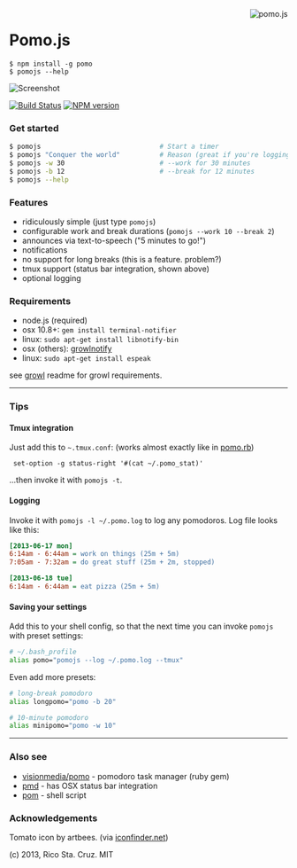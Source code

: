 <img src='https://rstacruz.github.io/pomo.js/tomato.png' align='right' alt='pomo.js' />

# Pomo.js

```
$ npm install -g pomo
$ pomojs --help
```

![Screenshot](http://rstacruz.github.io/pomo.js/screenshot.png)

[![Build Status](https://travis-ci.org/rstacruz/pomo.js.png?branch=master)](https://travis-ci.org/rstacruz/pomo.js) [![NPM version](https://badge.fury.io/js/pomo.png)](http://badge.fury.io/js/pomo)

### Get started

``` sh
$ pomojs                              # Start a timer
$ pomojs "Conquer the world"          # Reason (great if you're logging)
$ pomojs -w 30                        # --work for 30 minutes
$ pomojs -b 12                        # --break for 12 minutes
$ pomojs --help
```

### Features

 * ridiculously simple (just type `pomojs`)
 * configurable work and break durations (`pomojs --work 10 --break 2`)
 * announces via text-to-speech ("5 minutes to go!")
 * notifications
 * no support for long breaks (this is a feature. problem?)
 * tmux support (status bar integration, shown above)
 * optional logging

### Requirements

 * node.js (required)
 * osx 10.8+: `gem install terminal-notifier`
 * linux: `sudo apt-get install libnotify-bin`
 * osx (others): [growlnotify]
 * linux: `sudo apt-get install espeak`

see [growl] readme for growl requirements.

----

### Tips

#### Tmux integration

Just add this to `~.tmux.conf`: (works almost exactly like in [pomo.rb][pomo-tmux])

     set-option -g status-right '#(cat ~/.pomo_stat)'

...then invoke it with `pomojs -t`.

#### Logging

Invoke it with `pomojs -l ~/.pomo.log` to log any pomodoros. Log file looks like 
this:

``` ini
[2013-06-17 mon]
6:14am - 6:44am = work on things (25m + 5m)
7:05am - 7:32am = do great stuff (25m + 2m, stopped)

[2013-06-18 tue]
6:14am - 6:44am = eat pizza (25m + 5m)
```

#### Saving your settings

Add this to your shell config, so that the next time you can invoke `pomojs` 
with preset settings:

``` sh
# ~/.bash_profile
alias pomo="pomojs --log ~/.pomo.log --tmux"
```

Even add more presets:

``` sh
# long-break pomodoro
alias longpomo="pomo -b 20"

# 10-minute pomodoro
alias minipomo="pomo -w 10"
```

-----

### Also see

 * [visionmedia/pomo] - pomodoro task manager (ruby gem)
 * [pmd] - has OSX status bar integration
 * [pom] - shell script

### Acknowledgements

Tomato icon by artbees. (via [iconfinder.net][icon])

(c) 2013, Rico Sta. Cruz. MIT

[visionmedia/pomo]: https://github.com/visionmedia/pomo
[pmd]: http://me.dt.in.th/page/pmd
[pom]: https://github.com/tobym/pom
[pomo-tmux]: https://github.com/visionmedia/pomo#tmux-status-bar-integration
[icon]: http://www.iconfinder.com/icondetails/56019/128/tomato_vegetable_icon
[growl]: https://npmjs.org/package/growl
[growlnotify]: http://growl.info/downloads
